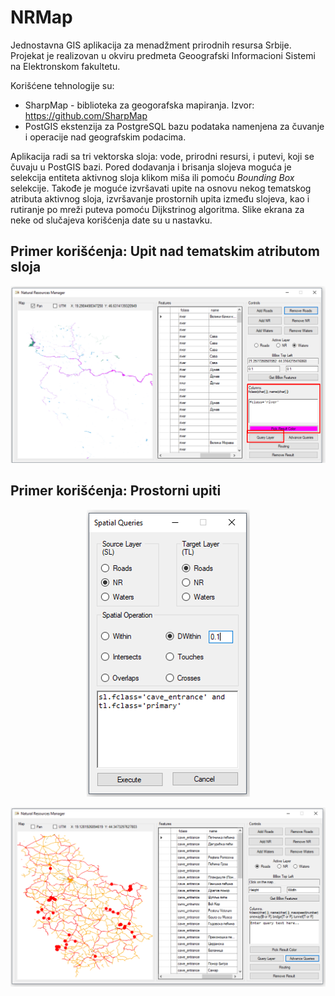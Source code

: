 # NRMap
Jednostavna GIS aplikacija za menadžment prirodnih resursa Srbije. Projekat je realizovan u okviru predmeta Geoografski Informacioni Sistemi na Elektronskom fakultetu. 

 Korišćene tehnologije su:
 - SharpMap - biblioteka za geogorafska mapiranja. Izvor: https://github.com/SharpMap 
 - PostGIS ekstenzija za PostgreSQL bazu podataka namenjena za čuvanje i operacije nad geografskim podacima.
 
Aplikacija radi sa tri vektorska sloja: vode, prirodni resursi, i putevi, koji se čuvaju u PostGIS bazi. Pored dodavanja i brisanja slojeva moguća je selekcija entiteta aktivnog sloja klikom miša ili pomoću *Bounding Box* selekcije. Takođe je moguće izvršavati upite na osnovu nekog tematskog atributa aktivnog sloja, izvršavanje prostornih upita između slojeva, kao i rutiranje po mreži puteva pomoću Dijkstrinog algoritma. Slike ekrana za neke od slučajeva korišćenja date su u nastavku.

## Primer korišćenja: Upit nad tematskim atributom sloja
![alt text](https://raw.githubusercontent.com/0508994/NRMap/master/img/nrmap_query_layer.png)

## Primer korišćenja: Prostorni upiti
<p align="center"> 
    <img src="https://raw.githubusercontent.com/0508994/NRMap/master/img/nrmap_sq.png" />
</p>

![alt text](https://raw.githubusercontent.com/0508994/NRMap/master/img/nrmap_sq_result.png)
